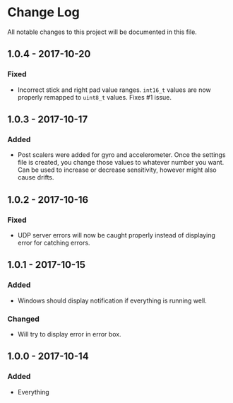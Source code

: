 # Change Log
All notable changes to this project will be documented in this file.

## 1.0.4 - 2017-10-20

### Fixed
- Incorrect stick and right pad value ranges. `int16_t` values are now properly remapped to `uint8_t` values. Fixes #1 issue.

## 1.0.3 - 2017-10-17

### Added
- Post scalers were added for gyro and accelerometer. Once the settings file is created, you change those values to whatever number you want. Can be used to increase or decrease sensitivity, however might also cause drifts.

## 1.0.2 - 2017-10-16

### Fixed
- UDP server errors will now be caught properly instead of displaying error for catching errors.

## 1.0.1 - 2017-10-15

### Added
- Windows should display notification if everything is running well.

### Changed
- Will try to display error in error box.

## 1.0.0 - 2017-10-14

### Added
- Everything
